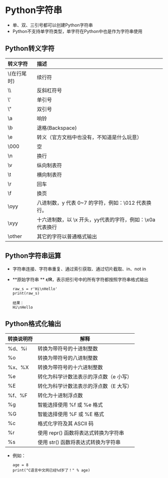 # Python字符串

* 单、双、三引号都可以创建Python字符串
* Python不支持单字符类型，单字符在Python中也是作为字符串使用

## Python转义字符

| 转义字符     | 描述                                                     |
| :----------- | :------------------------------------------------------- |
| \\(在行尾时) | 续行符                                                   |
| \\\          | 反斜杠符号                                               |
| \\'          | 单引号                                                   |
| \\"          | 双引号                                                   |
| \a           | 响铃                                                     |
| \b           | 退格(Backspace)                                          |
| \e           | 转义（官方文档中也没有，不知道是什么玩意）               |
| \000         | 空                                                       |
| \n           | 换行                                                     |
| \v           | 纵向制表符                                               |
| \t           | 横向制表符                                               |
| \r           | 回车                                                     |
| \f           | 换页                                                     |
| \oyy         | 八进制数，y 代表 0~7 的字符，例如：\012 代表换行。       |
| \xyy         | 十六进制数，以 \x 开头，yy代表的字符，例如：\x0a代表换行 |
| \other       | 其它的字符以普通格式输出                                 |

## Python字符串运算

* 字符串连接、字符串重复、通过索引获取、通过切片截取、in、not in

* **原始字符串 ** **r/R**，表示把引号中的所有字符都按照字符串格式输出

  ```
  raw_s = r'Hi\nHello'
  print(raw_s)
  
  结果：
  Hi\nHello
  ```

## Python格式化输出

| 转换说明符 | 解释                                   |
| ---------- | -------------------------------------- |
| %d、%i     | 转换为带符号的十进制整数               |
| %o         | 转换为带符号的八进制整数               |
| %x、%X     | 转换为带符号的十六进制整数             |
| %e         | 转化为科学计数法表示的浮点数（e 小写） |
| %E         | 转化为科学计数法表示的浮点数（E 大写） |
| %f、%F     | 转化为十进制浮点数                     |
| %g         | 智能选择使用 %f 或 %e 格式             |
| %G         | 智能选择使用 %F 或 %E 格式             |
| %c         | 格式化字符及其 ASCII 码                |
| %r         | 使用 repr() 函数将表达式转换为字符串   |
| %s         | 使用 str() 函数将表达式转换为字符串    |

* 例如：

  ```
  age = 8
  print("C语言中文网已经%d岁了！" % age)
  ```

